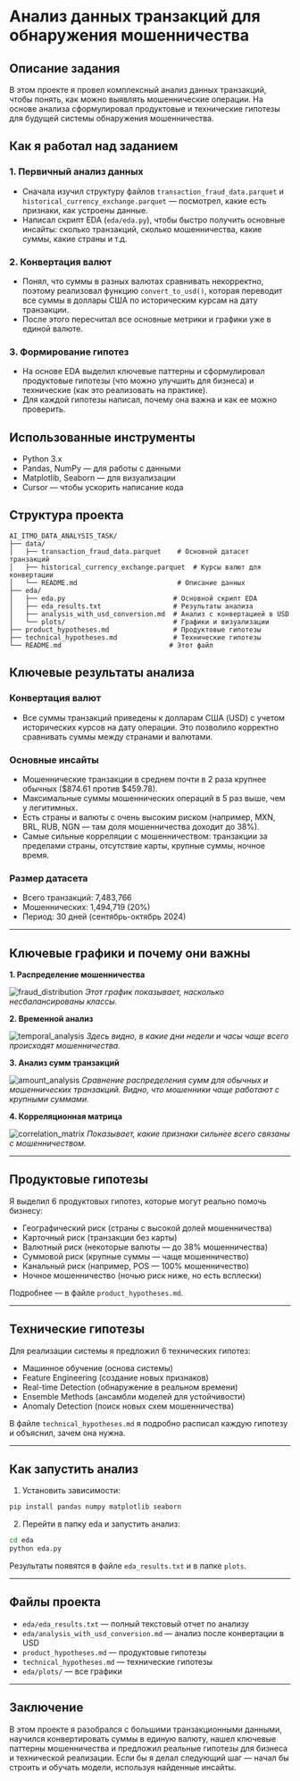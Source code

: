 # Анализ данных транзакций для обнаружения мошенничества

## Описание задания

В этом проекте я провел комплексный анализ данных транзакций, чтобы понять, как можно выявлять мошеннические операции. На основе анализа сформулировал продуктовые и технические гипотезы для будущей системы обнаружения мошенничества.

## Как я работал над заданием

### 1. Первичный анализ данных
- Сначала изучил структуру файлов `transaction_fraud_data.parquet` и `historical_currency_exchange.parquet` — посмотрел, какие есть признаки, как устроены данные.
- Написал скрипт EDA (`eda/eda.py`), чтобы быстро получить основные инсайты: сколько транзакций, сколько мошенничества, какие суммы, какие страны и т.д.

### 2. Конвертация валют
- Понял, что суммы в разных валютах сравнивать некорректно, поэтому реализовал функцию `convert_to_usd()`, которая переводит все суммы в доллары США по историческим курсам на дату транзакции.
- После этого пересчитал все основные метрики и графики уже в единой валюте.

### 3. Формирование гипотез
- На основе EDA выделил ключевые паттерны и сформулировал продуктовые гипотезы (что можно улучшить для бизнеса) и технические (как это реализовать на практике).
- Для каждой гипотезы написал, почему она важна и как ее можно проверить.

## Использованные инструменты
- Python 3.x
- Pandas, NumPy — для работы с данными
- Matplotlib, Seaborn — для визуализации
- Cursor — чтобы ускорить написание кода

## Структура проекта
```
AI_ITMO_DATA_ANALYSIS_TASK/
├── data/
│   ├── transaction_fraud_data.parquet    # Основной датасет транзакций
│   ├── historical_currency_exchange.parquet  # Курсы валют для конвертации
│   └── README.md                         # Описание данных
├── eda/
│   ├── eda.py                           # Основной скрипт EDA
│   ├── eda_results.txt                  # Результаты анализа
│   ├── analysis_with_usd_conversion.md  # Анализ с конвертацией в USD
│   └── plots/                           # Графики и визуализации
├── product_hypotheses.md                # Продуктовые гипотезы
├── technical_hypotheses.md              # Технические гипотезы
└── README.md                           # Этот файл
```

## Ключевые результаты анализа

### Конвертация валют
- Все суммы транзакций приведены к долларам США (USD) с учетом исторических курсов на дату операции. Это позволило корректно сравнивать суммы между странами и валютами.

### Основные инсайты
- Мошеннические транзакции в среднем почти в 2 раза крупнее обычных ($874.61 против $459.78).
- Максимальные суммы мошеннических операций в 5 раз выше, чем у легитимных.
- Есть страны и валюты с очень высоким риском (например, MXN, BRL, RUB, NGN — там доля мошенничества доходит до 38%).
- Самые сильные корреляции с мошенничеством: транзакции за пределами страны, отсутствие карты, крупные суммы, ночное время.

### Размер датасета
- Всего транзакций: 7,483,766
- Мошеннических: 1,494,719 (20%)
- Период: 30 дней (сентябрь-октябрь 2024)

---

## Ключевые графики и почему они важны

**1. Распределение мошенничества**

![fraud_distribution](./eda/plots/fraud_distribution.png)
_Этот график показывает, насколько несбалансированы классы._

**2. Временной анализ**

![temporal_analysis](./eda/plots/temporal_analysis.png)
_Здесь видно, в какие дни недели и часы чаще всего происходят мошенничества._

**3. Анализ сумм транзакций**

![amount_analysis](./eda/plots/amount_analysis.png)
_Сравнение распределения сумм для обычных и мошеннических транзакций. Видно, что мошенники чаще работают с крупными суммами._

**4. Корреляционная матрица**

![correlation_matrix](./eda/plots/correlation_matrix.png)
_Показывает, какие признаки сильнее всего связаны с мошенничеством._

---

## Продуктовые гипотезы

Я выделил 6 продуктовых гипотез, которые могут реально помочь бизнесу:

- Географический риск (страны с высокой долей мошенничества)
- Карточный риск (транзакции без карты)
- Валютный риск (некоторые валюты — до 38% мошенничества)
- Суммовой риск (крупные суммы — чаще мошенничество)
- Канальный риск (например, POS — 100% мошенничество)
- Ночное мошенничество (ночью риск ниже, но есть всплески)

Подробнее — в файле `product_hypotheses.md`.

---

## Технические гипотезы

Для реализации системы я предложил 6 технических гипотез:

- Машинное обучение (основа системы)
- Feature Engineering (создание новых признаков)
- Real-time Detection (обнаружение в реальном времени)
- Ensemble Methods (ансамбли моделей для устойчивости)
- Anomaly Detection (поиск новых схем мошенничества)

В файле `technical_hypotheses.md` я подробно расписал каждую гипотезу и объяснил, зачем она нужна.

---

## Как запустить анализ

1. Установить зависимости:
```bash
pip install pandas numpy matplotlib seaborn
```
2. Перейти в папку eda и запустить анализ:
```bash
cd eda
python eda.py
```

Результаты появятся в файле `eda_results.txt` и в папке `plots`.

---

## Файлы проекта

- `eda/eda_results.txt` — полный текстовый отчет по анализу
- `eda/analysis_with_usd_conversion.md` — анализ после конвертации в USD
- `product_hypotheses.md` — продуктовые гипотезы
- `technical_hypotheses.md` — технические гипотезы
- `eda/plots/` — все графики

---

## Заключение

В этом проекте я разобрался с большими транзакционными данными, научился конвертировать суммы в единую валюту, нашел ключевые паттерны мошенничества и предложил реальные гипотезы для бизнеса и технической реализации. Если бы я делал следующий шаг — начал бы строить и обучать модели, используя найденные инсайты.